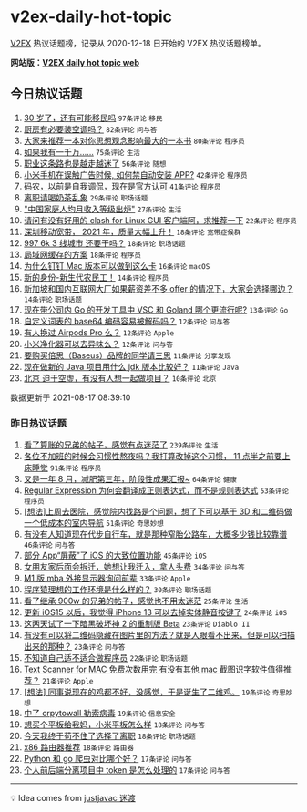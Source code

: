 # v2ex-daily-hot-topic

[V2EX](https://www.v2ex.com/) 热议话题榜，记录从 2020-12-18 日开始的 V2EX 热议话题榜单。

**网站版：[V2EX daily hot topic web](https://boojack.github.io/v2ex-daily-hot-topic-web/)**

## 今日热议话题

<!-- TODAY BEGIN -->

1. [30 岁了，还有可能移民吗](https://www.v2ex.com/t/796248) `97条评论` `移民`
1. [厨房有必要装空调吗？](https://www.v2ex.com/t/796195) `82条评论` `问与答`
1. [大家来推荐一本对你思想观念影响最大的一本书](https://www.v2ex.com/t/796289) `80条评论` `程序员`
1. [如果我有一千万……](https://www.v2ex.com/t/796190) `75条评论` `生活`
1. [职业这条路也是越走越迷了](https://www.v2ex.com/t/796187) `56条评论` `随想`
1. [小米手机在误触广告时候, 如何禁自动安装 APP?](https://www.v2ex.com/t/796204) `42条评论` `程序员`
1. [码农，以前是自我调侃，现在是官方认可](https://www.v2ex.com/t/796200) `41条评论` `程序员`
1. [离职请喝奶茶乱象](https://www.v2ex.com/t/796321) `29条评论` `职场话题`
1. ["中国家庭人均月收入等级出炉"](https://www.v2ex.com/t/796337) `27条评论` `生活`
1. [请问有没有好用的 clash for Linux GUI 客户端阿，求推荐一下](https://www.v2ex.com/t/796320) `22条评论` `程序员`
1. [深圳移动宽带， 2021 年，质量大幅上升！](https://www.v2ex.com/t/796292) `18条评论` `宽带症候群`
1. [997 6k 3 线城市 还要干吗？](https://www.v2ex.com/t/796284) `18条评论` `职场话题`
1. [局域网缓存的方案](https://www.v2ex.com/t/796224) `18条评论` `程序员`
1. [为什么钉钉 Mac 版本可以做到这么卡](https://www.v2ex.com/t/796276) `16条评论` `macOS`
1. [新的身份-新生代农民工！](https://www.v2ex.com/t/796299) `14条评论` `程序员`
1. [新加坡和国内互联网大厂如果薪资差不多 offer 的情况下，大家会选择哪边？](https://www.v2ex.com/t/796245) `14条评论` `职场话题`
1. [现在带公司内 Go 的开发工具中 VSC 和 Goland 哪个更流行呢?](https://www.v2ex.com/t/796251) `13条评论` `Go`
1. [自定义词表的 base64 编码容易被解码吗？](https://www.v2ex.com/t/796324) `12条评论` `问与答`
1. [有人换过 Airpods Pro 么？](https://www.v2ex.com/t/796192) `12条评论` `Apple`
1. [小米净化器可以去异味么？](https://www.v2ex.com/t/796189) `12条评论` `问与答`
1. [要购买倍思（Baseus）品牌的同学请三思](https://www.v2ex.com/t/796338) `11条评论` `分享发现`
1. [现在做新的 Java 项目用什么 jdk 版本比较好？](https://www.v2ex.com/t/796305) `11条评论` `Java`
1. [北京 迫于空虚，有没有人想一起做项目？](https://www.v2ex.com/t/796319) `10条评论` `北京`

数据更新于 2021-08-17 08:39:10

<!-- TODAY END -->

### 昨日热议话题

<!-- YESTERDAY BEGIN -->

1. [看了算账的兄弟的帖子，感觉有点迷茫了](https://www.v2ex.com/t/796031) `239条评论` `生活`
1. [各位不加班的时候会习惯性熬夜吗？我打算改掉这个习惯， 11 点半之前要上床睡觉](https://www.v2ex.com/t/796011) `91条评论` `程序员`
1. [又是一年 8 月，减肥第三年，阶段性成果汇报~](https://www.v2ex.com/t/796105) `64条评论` `健康`
1. [Regular Expression 为何会翻译成正则表达式，而不是规则表达式](https://www.v2ex.com/t/795966) `53条评论` `程序员`
1. [[想法]上周去医院，感觉院内找路是个问题，想了下可以基于 3D 和二维码做一个低成本的室内导航](https://www.v2ex.com/t/795987) `51条评论` `奇思妙想`
1. [有没有人知道现在代步自行车，就是那种窄胎公路车，大概多少钱比较靠谱](https://www.v2ex.com/t/796033) `46条评论` `问与答`
1. [部分 App“屏蔽”了 iOS 的大致位置功能](https://www.v2ex.com/t/795970) `45条评论` `iOS`
1. [女朋友家后面会拆迁，她想让我迁入，拿人头费](https://www.v2ex.com/t/796087) `34条评论` `问与答`
1. [M1 版 mba 外接显示器询问前辈](https://www.v2ex.com/t/796060) `33条评论` `Apple`
1. [程序猿理想的工作环境是什么样的？](https://www.v2ex.com/t/796030) `30条评论` `职场话题`
1. [看了继承 900w 的兄弟的帖子，感觉也不用太迷茫](https://www.v2ex.com/t/796143) `25条评论` `生活`
1. [更新 iOS15 以后，我觉得 iPhone 13 可以去掉实体静音按键了](https://www.v2ex.com/t/796046) `24条评论` `iOS`
1. [这两天试了一下暗黑破坏神 2 的重制版 Beta](https://www.v2ex.com/t/796142) `23条评论` `Diablo II`
1. [有没有可以将二维码隐藏在图片里的方法？就是人眼看不出来，但是可以扫描出来的那种？](https://www.v2ex.com/t/796131) `23条评论` `问与答`
1. [不知道自己适不适合做程序员](https://www.v2ex.com/t/796115) `22条评论` `职场话题`
1. [Text Scanner for MAC 免费次数用完 有没有其他 mac 截图识字软件值得推荐？](https://www.v2ex.com/t/795967) `21条评论` `Apple`
1. [[想法] 同事说现在的鸡都不好，没感觉，于是诞生了二维鸡。](https://www.v2ex.com/t/796139) `19条评论` `奇思妙想`
1. [中了 crpytowall 勒索病毒](https://www.v2ex.com/t/796015) `19条评论` `信息安全`
1. [想买个平板给我妈，小米平板怎么样](https://www.v2ex.com/t/796045) `18条评论` `问与答`
1. [今天我终于苟不住了选择了离职](https://www.v2ex.com/t/795980) `18条评论` `职场话题`
1. [x86 路由器推荐](https://www.v2ex.com/t/795969) `18条评论` `路由器`
1. [Python 和 go 爬虫对比哪个好？](https://www.v2ex.com/t/796117) `17条评论` `问与答`
1. [个人前后端分离项目中 token 是怎么处理的](https://www.v2ex.com/t/796053) `17条评论` `问与答`

<!-- YESTERDAY END -->

---

💡 Idea comes from [justjavac 迷渡](https://github.com/justjavac/)
